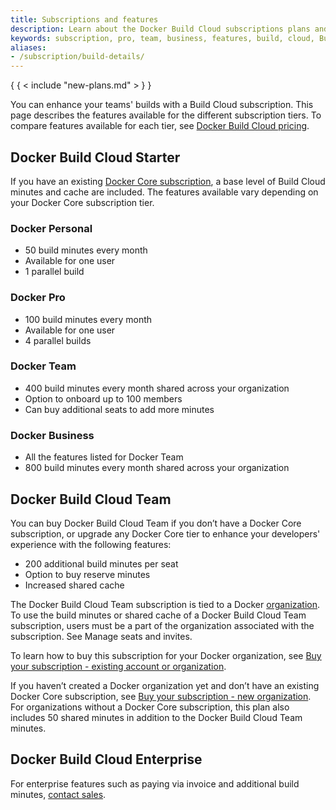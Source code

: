 ```yaml
---
title: Subscriptions and features
description: Learn about the Docker Build Cloud subscriptions plans and features
keywords: subscription, pro, team, business, features, build, cloud, Build Cloud, remote builder
aliases:
- /subscription/build-details/
---
```


{ { < include "new-plans.md" > } }

You can enhance your teams' builds with a Build Cloud subscription. This page describes the features available for the different subscription tiers. To compare features available for each tier, see [Docker Build Cloud pricing](https://www.docker.com/products/build-cloud/#pricing).

## Docker Build Cloud Starter

If you have an existing [Docker Core subscription](../core-subscription/details.md), a base level of Build Cloud minutes and cache are included. The features available vary depending on your Docker Core subscription tier.

### Docker Personal

- 50 build minutes every month
- Available for one user
- 1 parallel build

### Docker Pro

- 100 build minutes every month
- Available for one user
- 4 parallel builds

### Docker Team

- 400 build minutes every month shared across your organization
- Option to onboard up to 100 members
- Can buy additional seats to add more minutes

### Docker Business

- All the features listed for Docker Team
- 800 build minutes every month shared across your organization

## Docker Build Cloud Team

You can buy Docker Build Cloud Team if you don’t have a Docker Core subscription, or upgrade any Docker Core tier to enhance your developers' experience with the following features:

- 200 additional build minutes per seat
- Option to buy reserve minutes
- Increased shared cache

The Docker Build Cloud Team subscription is tied to a Docker
[organization](../../admin/organization/index.md). To use the build minutes or
shared cache of a Docker Build Cloud Team subscription, users must be a part of
the organization associated with the subscription. See Manage seats and invites.

To learn how to buy this subscription for your Docker organization, see [Buy your subscription - existing account or organization](../../billing/build-billing.md#existing-account-or-organization).

If you haven’t created a Docker organization yet and don’t have an existing Docker Core subscription, see [Buy your subscription - new organization](../../billing/build-billing.md#new-organization). For organizations without a Docker Core subscription, this plan also includes 50 shared minutes in addition to the Docker Build Cloud Team minutes.

## Docker Build Cloud Enterprise

For enterprise features such as paying via invoice and additional build minutes, [contact sales](https://www.docker.com/products/build-cloud/#contact_sales).
